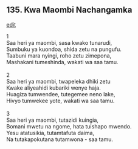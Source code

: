 ## 135. Kwa Maombi Nachangamka
[edit](https://docs.google.com/document/d/1M0ZeCcTo0%2DkEgwqrm_EefiluTwWO9tuq/edit?mode=html)



1\
Saa heri ya maombi, sasa kwako tunarudi,\
Sumbuku ya kuondoa, shida zetu na pungufu.\
Taabuni mara nyingi, roho zetu zimepona,\
Mashakani tumeshinda, wakati wa saa tamu.\
\
2\
Saa heri ya maombi, twapeleka dhiki zetu\
Kwake aliyeahidi kubariki wenye haja.\
Huagiza tumwendee, tutegemee neno lake,\
Hivyo tumwekee yote, wakati wa saa tamu.\
\
3\
Saa heri ya maombi, tutazidi kuingia,\
Bomani mwetu na ngome, hata tuishapo mwendo.\
Yesu atatusikia, tutamtafuta daima,\
Na tutakapokutana tutamwona - saa tamu.
